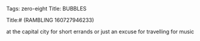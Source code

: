Tags: zero-eight
Title: BUBBLES
  
Title:# (RAMBLING 160727946233)  
  
at the capital city for short errands or just an excuse for travelling for music